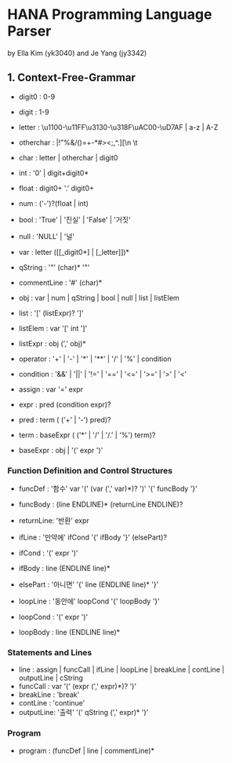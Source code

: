 # HANA Programming Language Parser
by Ella Kim (yk3040) and Je Yang (jy3342)


## 1. Context-Free-Grammar
- digit0    : 0-9
- digit     : 1-9
- letter    : \u1100-\u11FF\u3130-\u318F\uAC00-\uD7AF | a-z | A-Z
- otherchar : |!”%&/()=+-*#><;,^.][\n \t
- char      : letter | otherchar | digit0

- int       : '0' | digit+digit0*
- float     : digit0+ '.' digit0+
- num       : ('-')?(float | int)
- bool      : 'True' | '진실' | 'False' | '거짓'
- null      : 'NULL' | '널'
- var       : letter ([[_digit0*] | [_letter]])*
- qString   : '"' (char)* '"'
- commentLine   : '#' (char)*

- obj       : var | num | qString | bool | null | list | listElem

- list      : '[' (listExpr)? ']'
- listElem  : var '[' int ']'
- listExpr  : obj (',' obj)*

- operator  : '+' | '-' | '*' | '**' | '/' | '%' | condition
- condition : '&&' | '||' | '!=' | '==' | '<=' | '>=' | '>' | '<'

- assign    : var '=' expr

- expr      : pred (condition expr)?
- pred      : term ( ('+' | '-') pred)?
- term      : baseExpr ( ('*' | '/' | '/.' | '%') term)?
- baseExpr  : obj | '(' expr ')'

### Function Definition and Control Structures
- funcDef   : '함수' var '(' (var (',' var)*)? ')' '{' funcBody '}'
- funcBody  : (line ENDLINE)* (returnLine ENDLINE)?
- returnLine: '반환' expr

- ifLine    : '만약에' ifCond '{' ifBody '}' (elsePart)?
- ifCond    : '(' expr ')'
- ifBody    : line (ENDLINE line)*

- elsePart  : '아니면' '{' line (ENDLINE line)* '}'

- loopLine  : '동안에' loopCond '{' loopBody '}'
- loopCond  : '(' expr ')'
- loopBody  : line (ENDLINE line)*

### Statements and Lines
- line      : assign | funcCall | ifLine | loopLine | breakLine | contLine | outputLine | cString
- funcCall  : var '(' (expr (',' expr)*)? ')'
- breakLine : 'break'
- contLine  : 'continue'
- outputLine: '출력' '(' qString (',' expr)* ')'

### Program
- program   : (funcDef | line | commentLine)*
